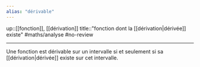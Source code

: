 ```yaml
---
alias: "dérivable"
---
```

up::[[fonction]], [[dérivation]]
title::"fonction dont la [[dérivation|dérivée]] existe"
#maths/analyse #no-review 

----

Une fonction est dérivable sur un intervalle si et seulement si sa [[dérivation|dérivée]] existe sur cet intervalle.

